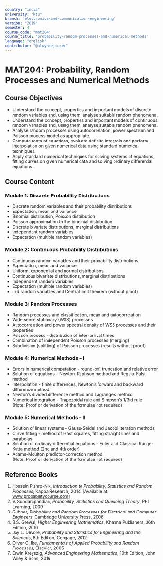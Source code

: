 ```yaml
---
country: "india"
university: "ktu"
branch: "electronics-and-communication-engineering"
version: "2019"
semester: 4
course_code: "mat204"
course_title: "probability-random-processes-and-numerical-methods"
language: "english"
contributor: "@alwynrejicser"
---
```


# MAT204: Probability, Random Processes and Numerical Methods

## Course Objectives

- Understand the concept, properties and important models of discrete random variables and, using them, analyse suitable random phenomena.  
- Understand the concept, properties and important models of continuous random variables and, using them, analyse suitable random phenomena.  
- Analyse random processes using autocorrelation, power spectrum and Poisson process model as appropriate.  
- Compute roots of equations, evaluate definite integrals and perform interpolation on given numerical data using standard numerical techniques.  
- Apply standard numerical techniques for solving systems of equations, fitting curves on given numerical data and solving ordinary differential equations.  

## Course Content

### Module 1: Discrete Probability Distributions  
- Discrete random variables and their probability distributions  
- Expectation, mean and variance  
- Binomial distribution, Poisson distribution  
- Poisson approximation to the binomial distribution  
- Discrete bivariate distributions, marginal distributions  
- Independent random variables  
- Expectation (multiple random variables)  

### Module 2: Continuous Probability Distributions  
- Continuous random variables and their probability distributions  
- Expectation, mean and variance  
- Uniform, exponential and normal distributions  
- Continuous bivariate distributions, marginal distributions  
- Independent random variables  
- Expectation (multiple random variables)  
- i.i.d random variables and Central limit theorem (without proof)  

### Module 3: Random Processes  
- Random processes and classification, mean and autocorrelation  
- Wide sense stationary (WSS) processes  
- Autocorrelation and power spectral density of WSS processes and their properties  
- Poisson process - distribution of inter-arrival times  
- Combination of independent Poisson processes (merging)  
- Subdivision (splitting) of Poisson processes (results without proof)  

### Module 4: Numerical Methods – I  
- Errors in numerical computation - round-off, truncation and relative error  
- Solution of equations – Newton-Raphson method and Regula-Falsi method  
- Interpolation - finite differences, Newton’s forward and backward difference method  
- Newton’s divided difference method and Lagrange’s method  
- Numerical integration - Trapezoidal rule and Simpson’s 1/3rd rule  
(Note: Proof or derivation of the formulae not required)  

### Module 5: Numerical Methods – II  
- Solution of linear systems - Gauss-Seidel and Jacobi iteration methods  
- Curve fitting - method of least squares, fitting straight lines and parabolas  
- Solution of ordinary differential equations – Euler and Classical Runge-Kutta method (2nd and 4th order)  
- Adams-Moulton predictor-correction method  
(Note: Proof or derivation of the formulae not required)  

## Reference Books

1. Hossein Pishro-Nik, *Introduction to Probability, Statistics and Random Processes*, Kappa Research, 2014. [Available at: www.probabilitycourse.com]  
2. V. Sundarapandian, *Probability, Statistics and Queueing Theory*, PHI Learning, 2009  
3. Gubner, *Probability and Random Processes for Electrical and Computer Engineers*, Cambridge University Press, 2006  
4. B.S. Grewal, *Higher Engineering Mathematics*, Khanna Publishers, 36th Edition, 2010  
5. Jay L. Devore, *Probability and Statistics for Engineering and the Sciences*, 8th Edition, Cengage, 2012  
6. Oliver C. Ibe, *Fundamentals of Applied Probability and Random Processes*, Elsevier, 2005  
7. Erwin Kreyszig, *Advanced Engineering Mathematics*, 10th Edition, John Wiley & Sons, 2016  

